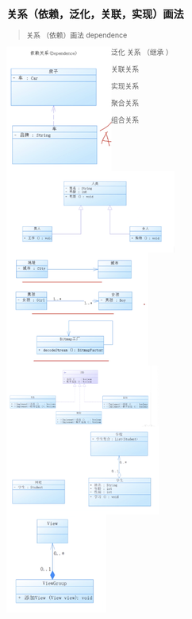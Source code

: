 ## 关系（依赖，泛化，关联，实现）画法

> 关系 （依赖）画法  dependence

<img src="../../../art/PowerDesigner/image-20200626221034916.png" alt="image-20200626221034916" style="float:left;zoom:30%;"/>

> 泛化 关系  （继承 ）

<img src="../../../art/PowerDesigner/image-20200626222612438.png" alt="image-20200626222612438" style="zoom:33%;float:left" />

> 关联关系

<img src="../../../art/PowerDesigner/image-20200626222825128.png" alt="image-20200626222825128" style="float:left;zoom:30%;" />

> 实现关系

<img src="../../../art/PowerDesigner/image-20200626223023137.png" alt="image-20200626223023137" style="float:left;zoom:30%;" />

> 聚合关系

<img src="../../../art/PowerDesigner/image-20200626223208008.png" alt="image-20200626223208008" style="zoom:30%;float:left" />

> 组合关系

<img src="../../../art/PowerDesigner/image-20200626223320573.png" alt="image-20200626223320573" style="float:left;zoom:30%;" />

